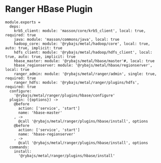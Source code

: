 # Ranger HBase Plugin

    module.exports =
      deps:
        krb5_client: module: 'masson/core/krb5_client', local: true, required: true
        java: module: 'masson/commons/java', local: true
        hadoop_core: module: '@rybajs/metal/hadoop/core', local: true, auto: true, implicit: true
        hdfs_client: module: '@rybajs/metal/hadoop/hdfs_client', local: true, auto: true, implicit: true
        hbase_master: module: '@rybajs/metal/hbase/master'#, local: true
        hbase_regionserver: module: '@rybajs/metal/hbase/regionserver', local: true
        ranger_admin: module: '@rybajs/metal/ranger/admin', single: true, required: true
        ranger_hdfs: module: '@rybajs/metal/ranger/plugins/hdfs', required: true
      configure:
        '@rybajs/metal/ranger/plugins/hbase/configure'
      plugin: ({options}) ->
        @before
          action: ['service', 'start']
          name: 'hbase-master'
        , ->
          @call '@rybajs/metal/ranger/plugins/hbase/install', options
        @before
          action: ['service', 'start']
          name: 'hbase-regionserver'
        , ->
          @call '@rybajs/metal/ranger/plugins/hbase/install', options
      commands:
        install:
          '@rybajs/metal/ranger/plugins/hbase/install'
